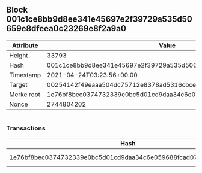 ## Block 001c1ce8bb9d8ee341e45697e2f39729a535d50659e8dfeea0c23269e8f2a9a0

Attribute | Value
--- | ---
Height | 33793
Hash | 001c1ce8bb9d8ee341e45697e2f39729a535d50659e8dfeea0c23269e8f2a9a0
Timestamp | 2021-04-24T03:23:56+00:00
Target | 00254142f49eaaa504dc75712e8378ad5316cbcead634704b3734b6271167cc4
Merke root | 1e76bf8bec0374732339e0bc5d01cd9daa34c6e059688fcad070092eee851db9
Nonce | 2744804202

```

```

### Transactions

Hash | Amount
--- | ---
[1e76bf8bec0374732339e0bc5d01cd9daa34c6e059688fcad070092eee851db9](1e76bf8bec0374732339e0bc5d01cd9daa34c6e059688fcad070092eee851db9.md) | 10.00000000 SKEPTI 
